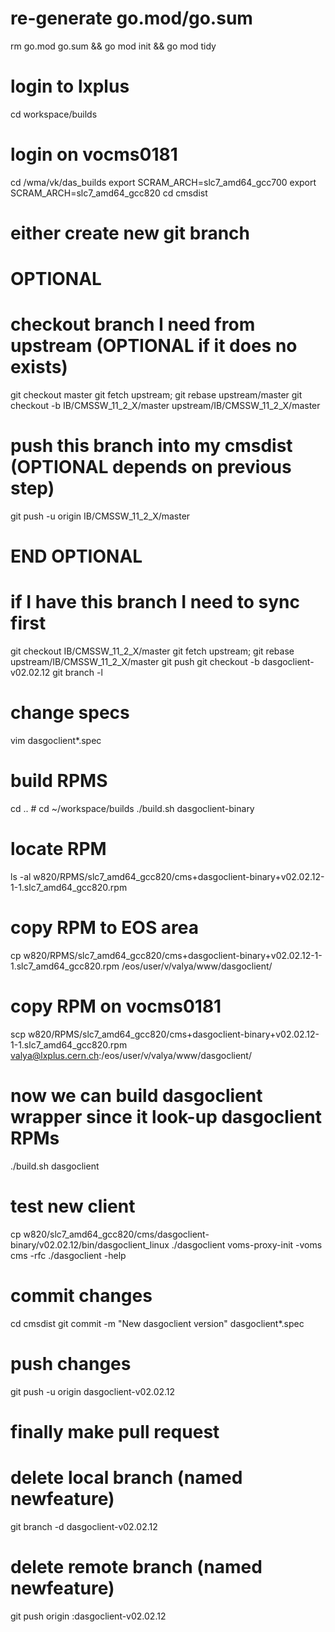 # re-generate go.mod/go.sum
rm go.mod go.sum && go mod init && go mod tidy

# login to lxplus
cd workspace/builds
# login on vocms0181
cd /wma/vk/das_builds
export SCRAM_ARCH=slc7_amd64_gcc700
export SCRAM_ARCH=slc7_amd64_gcc820
cd cmsdist
# either create new git branch

# OPTIONAL
# checkout branch I need from upstream (OPTIONAL if it does no exists)
git checkout master
git fetch upstream; git rebase upstream/master
git checkout -b IB/CMSSW_11_2_X/master upstream/IB/CMSSW_11_2_X/master
# push this branch into my cmsdist (OPTIONAL depends on previous step)
git push -u origin IB/CMSSW_11_2_X/master
# END  OPTIONAL

# if I have this branch I need to sync first
git checkout IB/CMSSW_11_2_X/master
git fetch upstream; git rebase upstream/IB/CMSSW_11_2_X/master
git push
git checkout -b dasgoclient-v02.02.12
git branch -l

# change specs
vim dasgoclient*.spec

# build RPMS
cd .. # cd ~/workspace/builds
./build.sh dasgoclient-binary

# locate RPM
ls -al w820/RPMS/slc7_amd64_gcc820/cms+dasgoclient-binary+v02.02.12-1-1.slc7_amd64_gcc820.rpm

# copy RPM to EOS area
cp w820/RPMS/slc7_amd64_gcc820/cms+dasgoclient-binary+v02.02.12-1-1.slc7_amd64_gcc820.rpm /eos/user/v/valya/www/dasgoclient/
# copy RPM on vocms0181
scp w820/RPMS/slc7_amd64_gcc820/cms+dasgoclient-binary+v02.02.12-1-1.slc7_amd64_gcc820.rpm valya@lxplus.cern.ch:/eos/user/v/valya/www/dasgoclient/


# now we can build dasgoclient wrapper since it look-up dasgoclient RPMs
./build.sh dasgoclient

# test new client
cp w820/slc7_amd64_gcc820/cms/dasgoclient-binary/v02.02.12/bin/dasgoclient_linux ./dasgoclient
voms-proxy-init -voms cms -rfc
./dasgoclient -help

# commit changes
cd cmsdist
git commit -m "New dasgoclient version" dasgoclient*.spec

# push changes
git push -u origin dasgoclient-v02.02.12

# finally make pull request

# delete local branch (named newfeature)
git branch -d dasgoclient-v02.02.12
# delete remote branch (named newfeature)
git push origin :dasgoclient-v02.02.12
